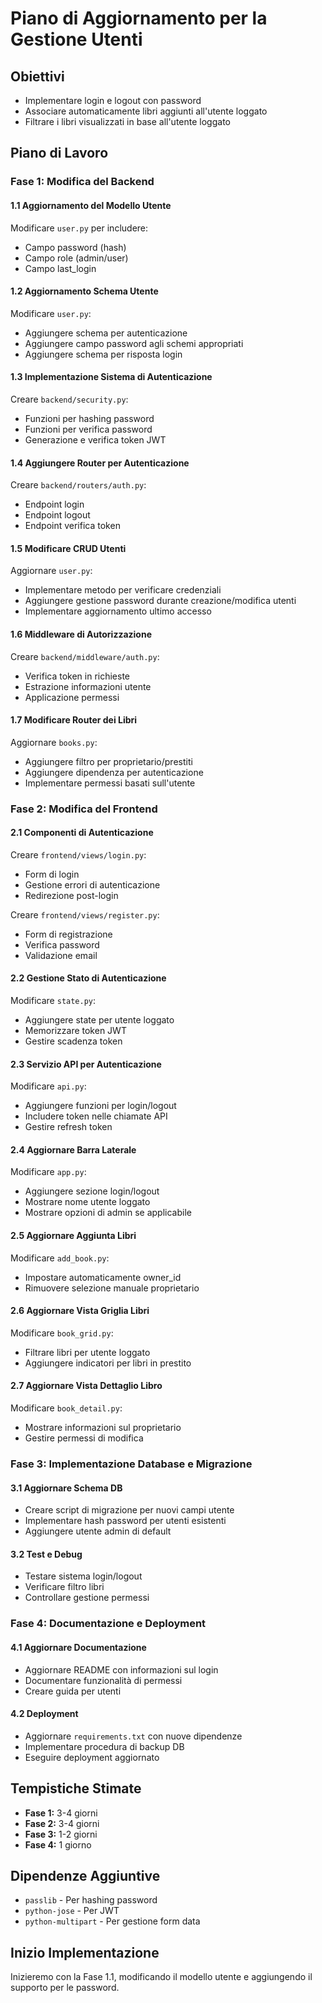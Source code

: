 # Piano di Aggiornamento per la Gestione Utenti

## Obiettivi
- Implementare login e logout con password
- Associare automaticamente libri aggiunti all'utente loggato
- Filtrare i libri visualizzati in base all'utente loggato

## Piano di Lavoro

### Fase 1: Modifica del Backend

#### 1.1 Aggiornamento del Modello Utente
Modificare `user.py` per includere:
- Campo password (hash)
- Campo role (admin/user)
- Campo last_login

#### 1.2 Aggiornamento Schema Utente
Modificare `user.py`:
- Aggiungere schema per autenticazione
- Aggiungere campo password agli schemi appropriati
- Aggiungere schema per risposta login

#### 1.3 Implementazione Sistema di Autenticazione
Creare `backend/security.py`:
- Funzioni per hashing password
- Funzioni per verifica password
- Generazione e verifica token JWT

#### 1.4 Aggiungere Router per Autenticazione
Creare `backend/routers/auth.py`:
- Endpoint login
- Endpoint logout
- Endpoint verifica token

#### 1.5 Modificare CRUD Utenti
Aggiornare `user.py`:
- Implementare metodo per verificare credenziali
- Aggiungere gestione password durante creazione/modifica utenti
- Implementare aggiornamento ultimo accesso

#### 1.6 Middleware di Autorizzazione
Creare `backend/middleware/auth.py`:
- Verifica token in richieste
- Estrazione informazioni utente
- Applicazione permessi

#### 1.7 Modificare Router dei Libri
Aggiornare `books.py`:
- Aggiungere filtro per proprietario/prestiti
- Aggiungere dipendenza per autenticazione
- Implementare permessi basati sull'utente

### Fase 2: Modifica del Frontend

#### 2.1 Componenti di Autenticazione
Creare `frontend/views/login.py`:
- Form di login
- Gestione errori di autenticazione
- Redirezione post-login

Creare `frontend/views/register.py`:
- Form di registrazione
- Verifica password
- Validazione email

#### 2.2 Gestione Stato di Autenticazione
Modificare `state.py`:
- Aggiungere state per utente loggato
- Memorizzare token JWT
- Gestire scadenza token

#### 2.3 Servizio API per Autenticazione
Modificare `api.py`:
- Aggiungere funzioni per login/logout
- Includere token nelle chiamate API
- Gestire refresh token

#### 2.4 Aggiornare Barra Laterale
Modificare `app.py`:
- Aggiungere sezione login/logout
- Mostrare nome utente loggato
- Mostrare opzioni di admin se applicabile

#### 2.5 Aggiornare Aggiunta Libri
Modificare `add_book.py`:
- Impostare automaticamente owner_id
- Rimuovere selezione manuale proprietario

#### 2.6 Aggiornare Vista Griglia Libri
Modificare `book_grid.py`:
- Filtrare libri per utente loggato
- Aggiungere indicatori per libri in prestito

#### 2.7 Aggiornare Vista Dettaglio Libro
Modificare `book_detail.py`:
- Mostrare informazioni sul proprietario
- Gestire permessi di modifica

### Fase 3: Implementazione Database e Migrazione

#### 3.1 Aggiornare Schema DB
- Creare script di migrazione per nuovi campi utente
- Implementare hash password per utenti esistenti
- Aggiungere utente admin di default

#### 3.2 Test e Debug
- Testare sistema login/logout
- Verificare filtro libri
- Controllare gestione permessi

### Fase 4: Documentazione e Deployment

#### 4.1 Aggiornare Documentazione
- Aggiornare README con informazioni sul login
- Documentare funzionalità di permessi
- Creare guida per utenti

#### 4.2 Deployment
- Aggiornare `requirements.txt` con nuove dipendenze
- Implementare procedura di backup DB
- Eseguire deployment aggiornato

## Tempistiche Stimate
- **Fase 1:** 3-4 giorni
- **Fase 2:** 3-4 giorni
- **Fase 3:** 1-2 giorni
- **Fase 4:** 1 giorno

## Dipendenze Aggiuntive
- `passlib` - Per hashing password
- `python-jose` - Per JWT
- `python-multipart` - Per gestione form data

## Inizio Implementazione
Inizieremo con la Fase 1.1, modificando il modello utente e aggiungendo il supporto per le password.